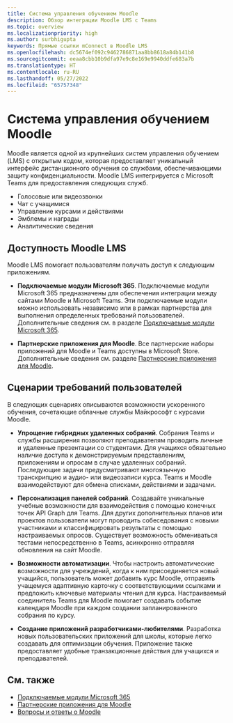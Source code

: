 ```yaml
---
title: Система управления обучением Moodle
description: Обзор интеграции Moodle LMS с Teams
ms.topic: overview
ms.localizationpriority: high
ms.author: surbhigupta
keywords: Прямые ссылки mConnect в Moodle LMS
ms.openlocfilehash: dc5674ef092c9462786871aa8bb8618a84b141b8
ms.sourcegitcommit: eeaa8cbb10b9dfa97e9c8e169e9940ddfe683a7b
ms.translationtype: HT
ms.contentlocale: ru-RU
ms.lasthandoff: 05/27/2022
ms.locfileid: "65757348"
---
```

# <a name="moodle-learning-management-system"></a>Система управления обучением Moodle

 Moodle является одной из крупнейших систем управления обучением (LMS) с открытым кодом, которая предоставляет уникальный интерфейс дистанционного обучения со службами, обеспечивающими защиту конфиденциальности. Moodle LMS интегрируется с Microsoft Teams для предоставления следующих служб.

* Голосовые или видеозвонки
* Чат с учащимися
* Управление курсами и действиями
* Эмблемы и награды
* Аналитические сведения

<!-- [Moodle](https://moodle.com/about/) is the world’s largest open-source learning management system (LMS). With greater than 30 years of experience in remote learning, it has attracted around 300 million users worldwide with its rich set of hosted and cloud-based services. Combining Moodle LMS and Teams provides an enhanced learning experience with modern superpowers. 
This content is modified as per the requirement.-->

 <!--The following image demonstrates Moodle LMS:
  Query on this image about what is meant by section

:::image type="content" source="../assets/images/MoodleInstructions/flow-chart.png" alt-text="Flow chart" border="true":::-->

## <a name="moodle-lms-accessibility"></a>Доступность Moodle LMS

Moodle LMS помогает пользователям получать доступ к следующим приложениям.

* **Подключаемые модули Microsoft 365**. Подключаемые модули Microsoft 365 предназначены для обеспечения интеграции между сайтами Moodle и Microsoft Teams. Эти подключаемые модули можно использовать независимо или в рамках партнерства для выполнения определенных требований пользователей. Дополнительные сведения см. в разделе [Подключаемые модули Microsoft 365](m365-plugins/m365-plugins-overview.md).

* **Партнерские приложения для Moodle**. Все партнерские наборы приложений для Moodle и Teams доступны в Microsoft Store. Дополнительные сведения см. разделе [Партнерские приложения для Moodle](partner-apps-for-moodle.md).

## <a name="user-requirement-scenarios"></a>Сценарии требований пользователей

В следующих сценариях описываются возможности ускоренного обучения, сочетающие облачные службы Майкрософт с курсами Moodle.

* **Упрощение гибридных удаленных собраний**. Собрания Teams и службы расширения позволяют преподавателям проводить личные и удаленные презентации со студентами. Для учащихся обязательно наличие доступа к демонстрируемым представлениям, приложениям и опросам в случае удаленных собраний. Последующие задачи предусматривают многоязычную транскрипцию и аудио- или видеозаписи курса. Teams и Moodle взаимодействуют для обмена списками, действиями и задачами.

* **Персонализация панелей собраний**. Создавайте уникальные учебные возможности для взаимодействия с помощью конечных точек API Graph для Teams. Для других дополнительных планов или проектов пользователи могут проводить собеседования с новыми участниками и классифицировать результаты с помощью настраиваемых опросов. Существует возможность обмениваться тестами непосредственно в Teams, асинхронно отправляя обновления на сайт Moodle.

* **Возможности автоматизации**. Чтобы настроить автоматические возможности для учреждений, когда к ним присоединяется новый учащийся, пользователь может добавить курс Moodle, отправить учащемуся адаптивную карточку с соответствующими ссылками и предложить ключевые материалы чтения для курса. Настраиваемый соединитель Teams для Moodle помогает создавать событие календаря Moodle при каждом создании запланированного собрания по курсу.

* **Создание приложений разработчиками-любителями**. Разработка новых пользовательских приложений для школы, которые легко создавать для оптимизации обучения. Приложение также предоставляет удобные транзакционные действия для учащихся и преподавателей.

<!-- For more information, see [Microsoft education](https://www.microsoft.com/education).-->
## <a name="see-also"></a>См. также

* [Подключаемые модули Microsoft 365](m365-plugins/m365-plugins-overview.md)
* [Партнерские приложения для Moodle](partner-apps-for-moodle.md)
* [Вопросы и ответы о Moodle](faqs.md)
